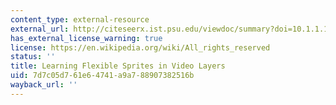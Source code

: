 ```yaml
---
content_type: external-resource
external_url: http://citeseerx.ist.psu.edu/viewdoc/summary?doi=10.1.1.11.7433
has_external_license_warning: true
license: https://en.wikipedia.org/wiki/All_rights_reserved
status: ''
title: Learning Flexible Sprites in Video Layers
uid: 7d7c05d7-61e6-4741-a9a7-88907382516b
wayback_url: ''
---
```

